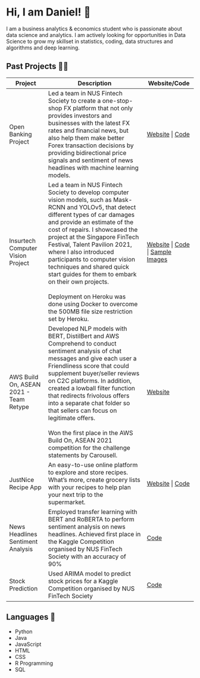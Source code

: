 # Hi, I am Daniel! 👋

I am a business analytics & economics student who is passionate about data science and analytics. I am actively looking for opportunities in Data Science to grow my skillset in statistics, coding, data structures and algorithms and deep learning.  

## Past Projects 👨‍💻
| **Project**  | **Description** | **Website/Code** |
| ------------- | ------------- | ------------- |
| Open Banking Project | Led a team in NUS Fintech Society to create a one-stop-shop FX platform that not only provides investors and businesses with the latest FX rates and financial news, but also help them make better Forex transaction decisions by providing bidirectional price signals and sentiment of news headlines with machine learning models. | [Website](https://nus-fintech-open-banking.netlify.app/) \| [Code](https://github.com/danieltwh/Open-Banking-ML/tree/733d96f6f80caf3f4ecf9f80f3548c0721482c25) |
| Insurtech Computer Vision Project | Led a team in NUS Fintech Society to develop computer vision models, such as Mask-RCNN and YOLOv5, that detect different types of car damages and provide an estimate of the cost of repairs. I showcased the project at the Singapore FinTech Festival, Talent Pavilion 2021, where I also introduced participants to computer vision techniques and shared quick start guides for them to embark on their own projects.<br /><br />Deployment on Heroku was done using Docker to overcome the 500MB file size restriction set by Heroku.| [Website](https://insurtech-cv.herokuapp.com/) \| [Code](https://github.com/danieltwh/Insurtech-CV/tree/e6d88dbcc6ac03abe02abc89dad13fa3e287e85f) \| [Sample Images](https://drive.google.com/drive/folders/1QfsioFgqRFeJcMvvMeGwi2-iPB0sofh0?usp=sharing) |
| AWS Build On, ASEAN 2021 - Team Retype  | Developed NLP models with BERT, DistilBert and AWS Comprehend to conduct sentiment analysis of chat messages and give each user a Friendliness score that could supplement buyer/seller reviews on C2C platforms. In addition, created a lowball filter function that redirects frivolous offers into a separate chat folder so that sellers can focus on legitimate offers. <br /><br /> Won the first place in the AWS Build On, ASEAN 2021 competition for the challenge statements by Carousell. | [Website](https://www.retype.sg/)  |
| JustNice Recipe App  | An easy-to-use online platform to explore and store recipes. What’s more, create grocery lists with your recipes to help plan your next trip to the supermarket. | [Website](https://justnice.herokuapp.com/) \| [Code](./JustNice%20Recipe%20App) |
| News Headlines Sentiment Analysis  | Employed transfer learning with BERT and RoBERTA to perform sentiment analysis on news headlines. Achieved first place in the Kaggle Competition organised by NUS FinTech Society with an accuracy of 90% | [Code](./News%20Headlines%20Sentiment%20Analysis) |
| Stock Prediction  | Used ARIMA model to predict stock prices for a Kaggle Competition organised by NUS FinTech Society  | [Code](./Stock%20Prediction) |


## Languages 💬
- Python
- Java
- JavaScript
- HTML
- CSS
- R Programming
- SQL
